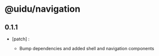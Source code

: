 # @uidu/navigation

## 0.1.1
- [patch] :

  - Bump dependencies and added shell and navigation components
